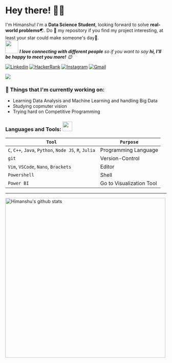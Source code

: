 <!-- Greeting -->
# Hey there! :wave::smiley:

<!--Introduction -->
I'm Himanshu! I'm a **Data Science Student**, looking forward to solve **real-world problems**:earth_asia:. Do :star2: my repository if you find my project interesting, at least your star could make someone's day:pray:.
<br>
<img src="https://media.giphy.com/media/LnQjpWaON8nhr21vNW/giphy.gif" width="40"> <em><b>I love connecting with different people</b> so if you want to say <b>hi, I'll be happy to meet you more!</b> :blush:</em>

<!-- Your badges -->
[![Linkedin](https://img.shields.io/badge/-Himanshu-blue?style=flat&logo=Linkedin&logoColor=white)](https://www.linkedin.com/in/himanshu-negi-232566198/)
[![HackerRank](https://img.shields.io/badge/-Vicky_2000-islamicgreen?style=flat&logo=HackerRank&logoColor=black)](http://www.hackerrank.com/Vicky_2000)
[![Instagram](https://img.shields.io/badge/-hmmmanshu-c13584?style=flat&labelColor=c13584&logo=instagram&logoColor=white)](https://www.instagram.com/hmmmanshu/)
[![Gmail](https://img.shields.io/badge/-hnegi12345-c14438?style=flat&logo=Gmail&logoColor=white)](mailto:hnegi12345@gmail.com)

<!-- Profile View Count -->
![](https://komarev.com/ghpvc/?username=Bot-7037&style=flat)

### 💼  Things that I'm currently working on: 
* Learning Data Analysis and Machine Learning and handling Big Data
* Studying copmuter vision
* Trying hard on Competitive Programming
 ### Languages and Tools: <img src="https://media.giphy.com/media/WUlplcMpOCEmTGBtBW/giphy.gif" width="30">
 `Tool` | `Purpose`
---|---
`C`, `C++`, `Java`, `Python`, `Node JS`, `R`, `Julia` | Programming Language
`git` | Version-Control
`Vim`, `VSCode`, `Nano`, `Brackets` | Editor
`Powershell`| Shell
`Power BI` | Go to Visualization Tool
---
 
<p> <!-- GitHub README Stats -->
  <a href="https://github.com/Bot-7037?tab=repositories">
    <img width="500" height="auto" align="center" alt="Himanshu's github stats" 
         src="https://github-readme-stats.vercel.app/api?username=Bot-7037&show_icons=true&theme=algolia&count_private=true" />
   <!-- <img width="30%" height="auto" align="right" alt="Himanshu's github stats" 
         src="https://github-readme-stats.vercel.app/api/top-langs/?username=Bot-7037&layout=compact" />
  </a>

</p>

<h4 align="center"> Thanks for Visiting! :innocent:</h4>

:star: From [Himanshu Negu](https://github.com/Bot-7037)
